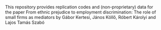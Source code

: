 This repository provides replication codes and (non-proprietary) data for the paper
From ethnic prejudice to employment discrimination: The role of small firms as mediators 
by Gábor Kertesi, János Köllő, Róbert Károlyi and Lajos Tamás Szabó

